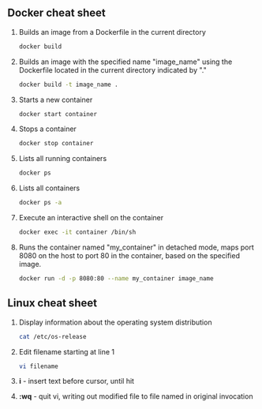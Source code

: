 ## Docker cheat sheet

1. Builds an image from a Dockerfile in the current directory

    ```bash
    docker build
    ```

2. Builds an image with the specified name "image_name" using the Dockerfile located in the current directory indicated by "."
   
    ```bash
    docker build -t image_name .
    ```

3. Starts a new container

    ```bash
    docker start container
    ```

4. Stops a container

    ```bash
    docker stop container
    ```

5. Lists all running containers

    ```bash
    docker ps
    ```
   
6. Lists all containers

    ```bash
    docker ps -a
    ```

7. Execute an interactive shell on the container

    ```bash
    docker exec -it container /bin/sh
    ```

8. Runs the container named "my_container" in detached mode, maps port 8080 on the host to port 80 in the container, based on the specified image.

    ```bash
    docker run -d -p 8080:80 --name my_container image_name
    ```


## Linux cheat sheet

1. Display information about the operating system distribution

    ```bash
    cat /etc/os-release
    ```
   
2. Edit filename starting at line 1

    ```bash
    vi filename	 
    ```
   
3. **i** - insert text before cursor, until <Esc> hit
4. **:wq<Return>** - quit vi, writing out modified file to file named in original invocation


